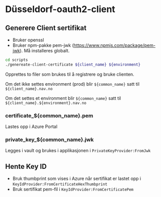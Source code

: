 # Düsseldorf-oauth2-client

## Generere Client sertifikat
* Bruker openssl
* Bruker npm-pakke pem-jwk (https://www.npmjs.com/package/pem-jwk). Må installeres globalt.

```bash
cd scripts
./genereate-client-certificate ${client_name} ${environment}
```

Opprettes to filer som brukes til å registrere og bruke clienten.

Om det ikke settes environment (prod) blir `${common_name}` satt til `${client_name}.nav.no`


Om det settes et environment blir `${common_name}` satt til `${client_name}.${environment}.nav.no`

### certificate_${common_name}.pem
Lastes opp i Azure Portal

### private_key_${common_name}.jwk
Legges i vault og brukes i applikasjonen i `PrivateKeyProvider:FromJwk`

## Hente Key ID
* Bruk thumbprint som vises i Azure når sertifikat er lastet opp i `KeyIdProvider:FromCertificateHexThumbprint`
* Bruk sertifikat pem-fil i `KeyIdProvider:FromCertificatePem`